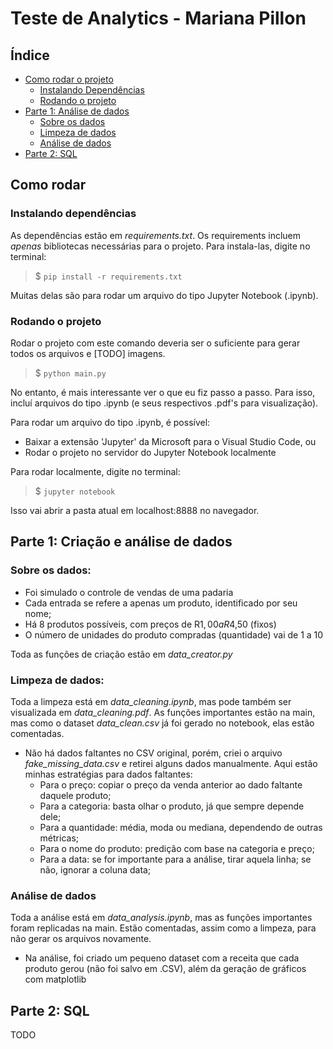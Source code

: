 # Teste de Analytics - Mariana Pillon

## **Índice**
- [Como rodar o projeto](#como-rodar)
  - [Instalando Dependências](#instalando-dependências)
  - [Rodando o projeto](#rodando-o-projeto)
- [Parte 1: Análise de dados](#parte-1-criação-e-análise-de-dados)
  - [Sobre os dados](#sobre-os-dados)
  - [Limpeza de dados](#limpeza-de-dados)
  - [Análise de dados](#análise-de-dados)
- [Parte 2: SQL](#parte-2-sql)

## Como rodar
### Instalando dependências
As dependências estão em *requirements.txt*. Os requirements incluem _apenas_ bibliotecas necessárias para o projeto. Para instala-las, digite no terminal:
> $ `pip install -r requirements.txt`

Muitas delas são para rodar um arquivo do tipo Jupyter Notebook (.ipynb).

### Rodando o projeto
Rodar o projeto com este comando deveria ser o suficiente para gerar todos os arquivos e [TODO] imagens.
> $ `python main.py`

No entanto, é mais interessante ver o que eu fiz passo a passo. Para isso, incluí arquivos do tipo .ipynb (e seus respectivos .pdf's para visualização).

Para rodar um arquivo do tipo .ipynb, é possível:
- Baixar a extensão 'Jupyter' da Microsoft para o Visual Studio Code, ou
- Rodar o projeto no servidor do Jupyter Notebook localmente

Para rodar localmente, digite no terminal:
> $ `jupyter notebook`

Isso vai abrir a pasta atual em localhost:8888 no navegador. 

## Parte 1: Criação e análise de dados
### Sobre os dados: 
* Foi simulado o controle de vendas de uma padaria
* Cada entrada se refere a apenas um produto, identificado por seu nome;
* Há 8 produtos possíveis, com preços de R$1,00 a R$4,50 (fixos)
* O número de unidades do produto compradas (quantidade) vai de 1 a 10

Toda as funções de criação estão em *data_creator.py*

### Limpeza de dados:
Toda a limpeza está em *data_cleaning.ipynb*, mas pode também ser visualizada em *data_cleaning.pdf*. As funções importantes estão na main, mas como o dataset *data_clean.csv* já foi gerado no notebook, elas estão comentadas.

* Não há dados faltantes no CSV original, porém, criei o arquivo *fake_missing_data.csv* e retirei alguns dados manualmente. Aqui estão minhas estratégias para dados faltantes:
  * Para o preço: copiar o preço da venda anterior ao dado faltante daquele produto;
  * Para a categoria: basta olhar o produto, já que sempre depende dele;
  * Para a quantidade: média, moda ou mediana, dependendo de outras métricas;
  * Para o nome do produto: predição com base na categoria e preço;
  * Para a data: se for importante para a análise, tirar aquela linha; se não, ignorar a coluna data;

### Análise de dados
Toda a análise está em *data_analysis.ipynb*, mas as funções importantes foram replicadas na main. Estão comentadas, assim como a limpeza, para não gerar os arquivos novamente.

* Na análise, foi criado um pequeno dataset com a receita que cada produto gerou (não foi salvo em .CSV), além da geração de gráficos com matplotlib

## Parte 2: SQL
TODO
